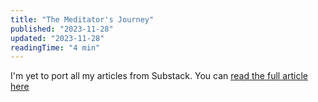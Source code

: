 ```yaml
---
title: "The Meditator's Journey"
published: "2023-11-28"
updated: "2023-11-28"
readingTime: "4 min"
---
```


I'm yet to port all my articles from Substack. You can [read the full article here](https://cindyandmarcelo.substack.com/cp/142696007)